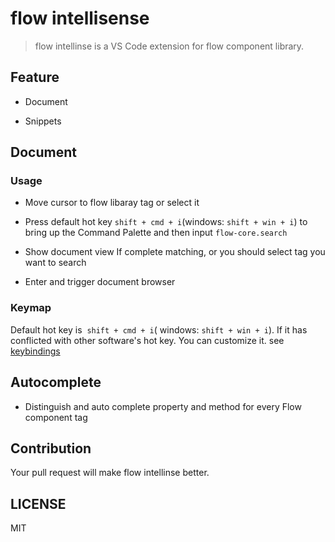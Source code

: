 # flow intellisense

> flow intellinse is a VS Code extension for flow component library.


## Feature

* Document

* Snippets


## Document

### Usage

* Move cursor to flow libaray tag or select it

* Press default hot key `shift + cmd + i`(windows: `shift + win + i`) to bring up the Command Palette and then input `flow-core.search`

* Show document view If complete matching,
    or you should select tag you want to search

* Enter and trigger document browser




### Keymap

Default hot key is  `shift + cmd + i`( windows: `shift + win + i`). If it has conflicted with other software's hot key. You can customize it. see [keybindings](https://code.visualstudio.com/docs/getstarted/keybindings#_keyboard-shortcuts-editor)


## Autocomplete



* Distinguish and auto complete property and method for every Flow component tag




## Contribution

Your pull request will make flow intellinse better.

## LICENSE

MIT